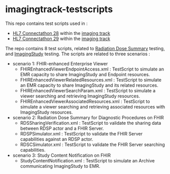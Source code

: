 # imagingtrack-testscripts

This repo contains test scripts used in : 
* [HL7 Connectathon 28](https://confluence.hl7.org/display/FHIR/2021+-+09+Connectathon+28) within the [imaging track](https://confluence.hl7.org/display/FHIR/2021-09+Imaging+Track)
* [HL7 Connectathon 29](https://confluence.hl7.org/display/FHIR/2022+-+01+Connectathon+29) within the [imaging track](https://confluence.hl7.org/display/FHIR/2022-01+Imaging+Track)

The repo contains 8 test scripts, related to [Radiation Dose Summary](https://hl7.org/fhir/uv/radiation-dose-summary/2022Jan/) testing, and [ImagingStudy](https://hl7.org/fhir/imagingstudy.html) testing. The scripts are related to three scenarios : 

* scenario 1: FHIR-enhanced Enterprise Viewer
    * FHIREnhancedViewerEndpointAccess.xml    : TestScript to simulate an EMR capacity to share ImagingStudy and Endpoint resources.
    * FHIREnhancedViewerRelatedResources.xml  : TestScript to simulate an EMR capacity to share ImagingStudy and its related resources.
    * FHIREnhancedViewerSearchParam.xml       : TestScript to simulate a viewer searching and retrieving ImagingStudy resources.
    * FHIREnhancedViewerAssociatedResources.xml : TestScript to simulate a viewer searching and retrieving associated resources with ImagingStudy resources.
* scenario 2: Radiation Dose Summary for Diagnostic Procedures on FHIR
    * RDSSharingVerification.xml  : TestScript to validate the sharing data between RDSP actor and a FHIR Server.
    * RDSPSimulator.xml           : TestScript to validate the FHIR Server capabilities against an RDSP actor.
    * RDSCSimulator.xml           : TestScript to validate the FHIR Server searching capabilities.
* scenario 3: Study Content Notification on FHIR
    * StudyContentNotification.xml : TestScript to simulate an Archive communicating ImagingStudy to EMR.